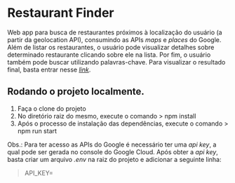 # Restaurant Finder

Web app para busca de restaurantes próximos à localização do usuário (a partir da geolocation API), consumindo as APIs _maps_ e _places_ do Google. Além de listar os restaurantes, o usuário pode visualizar detalhes sobre determinado restaurante clicando sobre ele na lista. Por fim, o usuário também pode buscar utilizando palavras-chave. Para visualizar o resultado final, basta entrar nesse [_link_](https://restaurant-finder-nine.vercel.app/).

## Rodando o projeto localmente.

1.  Faça o clone do projeto
2.  No diretório raiz do mesmo, execute o comando > npm install
3.  Após o processo de instalação das dependências, execute o comando > npm run start

Obs.: Para ter acesso as APIs do Google é necessário ter uma _api key_, a qual pode ser gerada no console do Google Cloud. Após obter a _api key_, basta criar um arquivo _.env_ na raiz do projeto e adicionar a seguinte linha:

> API_KEY=<Cole a key aqui>
